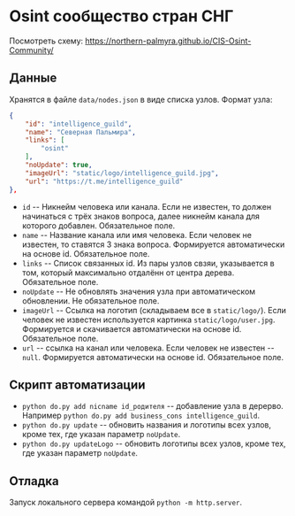 # Osint сообщество стран СНГ
Посмотреть схему: https://northern-palmyra.github.io/CIS-Osint-Community/

## Данные
Хранятся в файле `data/nodes.json` в виде списка узлов. Формат узла:
```json
{
    "id": "intelligence_guild",
    "name": "Северная Пальмира",
    "links": [
        "osint"
    ],
    "noUpdate": true,
    "imageUrl": "static/logo/intelligence_guild.jpg",
    "url": "https://t.me/intelligence_guild"
},
```
* `id` -- Никнейм человека или канала. Если не известен, то должен начинаться с трёх знаков вопроса, далее никнейм канала для которого добавлен. Обязательное поле.
* `name` -- Название канала или имя человека. Если человек не известен, то ставятся 3 знака вопроса. Формируется автоматически на основе id. Обязательное поле.
* `links` -- Список связанных id. Из пары узлов свзяи, указывается в том, который максимально отдалённ от центра дерева. Обязательное поле.
* `noUpdate` -- Не обновлять значения узла при автоматическом обновлении. Не обязательное поле.
* `imageUrl` -- Ссылка на логотип (складываем все в `static/logo/`). Если человек не известен используется картинка `static/logo/user.jpg`. Формируется и скачивается автоматически на основе id. Обязательное поле.
* `url` -- ссылка на канал или человека. Если человек не известен -- `null`. Формируется автоматически на основе id. Обязательное поле.

## Скрипт автоматизации
* `python do.py add nicname id_родителя` -- добавление узла в дерерво. Например `python do.py add business_cons intelligence_guild`.
* `python do.py update` -- обновить названия и логотипы всех узлов, кроме тех, где указан параметр `noUpdate`.
* `python do.py updateLogo` -- обновить логотипы всех узлов, кроме тех, где указан параметр `noUpdate`.

## Отладка
Запуск локального сервера командой `python -m http.server`.
